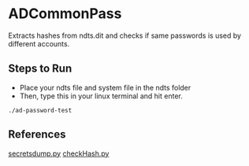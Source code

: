 # ADCommonPass
Extracts hashes from ndts.dit and checks if same passwords is used by different accounts. 

## Steps to Run
- Place your ndts file and system file in the ndts folder
- Then, type this in your linux terminal and hit enter.
```
./ad-password-test
```
## References
[secretsdump.py](https://github.com/fortra/impacket)
[checkHash.py](https://gist.github.com/bandrel/3dd47c93cd430606865ec84d281913dc)
